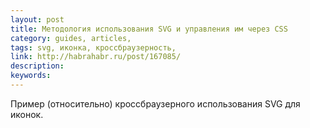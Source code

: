 ```yaml
---
layout: post
title: Методология использования SVG и управления им через CSS
category: guides, articles, 
tags: svg, иконка, кроссбраузерность, 
link: http://habrahabr.ru/post/167085/
description: 
keywords: 
---
```


<p>Пример (относительно) кроссбраузерного использования SVG для иконок.</p>
